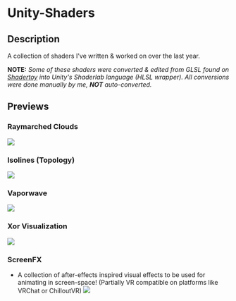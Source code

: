 # Unity-Shaders

## Description
A collection of shaders I've written & worked on over the last year. 

**NOTE:** *Some of these shaders were converted & edited from GLSL found on [Shadertoy](https://www.shadertoy.com/) into Unity's Shaderlab language (HLSL wrapper). All conversions were done manually by me, **NOT** auto-converted.*

## Previews

### Raymarched Clouds
![](https://i.imgur.com/Inaq1j4.png)

### Isolines (Topology)
![](https://i.imgur.com/ZMKwy4T.png)

### Vaporwave
![](https://i.imgur.com/3NrdFPi.png)

### Xor Visualization
![](https://i.imgur.com/cKVoSCZ.png)

### ScreenFX
- A collection of after-effects inspired visual effects to be used for animating in screen-space! (Partially VR compatible on platforms like VRChat or ChilloutVR)
![](https://i.imgur.com/tq5eCYM.png)
